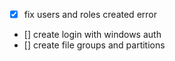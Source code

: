 - [x] fix users and roles created error
- [] create login with windows auth
- [] create file groups and partitions
